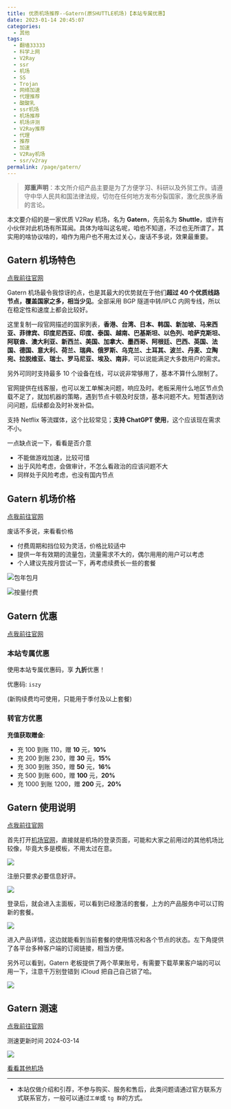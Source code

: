 ```yaml
---
title: 优质机场推荐--Gatern(原SHUTTLE机场)【本站专属优惠】
date: 2023-01-14 20:45:07
categories:
  - 其他
tags:
  - 翻墙33333
  - 科学上网
  - V2Ray
  - ssr
  - 机场
  - SS
  - Trojan
  - 网络加速
  - 代理推荐
  - 酸酸乳
  - ssr机场
  - 机场推荐
  - 机场评测
  - V2Ray推荐
  - 代理
  - 推荐
  - 加速
  - V2Ray机场
  - ssr/v2ray
permalink: /page/gatern/
---
```


> **郑重声明**：本文所介绍产品主要是为了方便学习、科研以及外贸工作。请遵守中华人民共和国法律法规，切勿在任何地方发布分裂国家，激化民族矛盾的言论。

本文要介绍的是一家优质 V2Ray 机场，名为 **Gatern**，先前名为 **Shuttle**，或许有小伙伴对此机场有所耳闻。具体为啥叫这名呢，咱也不知道，不过也无所谓了。其实用的啥协议啥的，咱作为用户也不用太过关心，废话不多说，效果最重要。

<!--more-->

## Gatern 机场特色

[点我前往官网](https://url.iszy.xyz/gatern)

Gatern 机场最令我惊讶的点，也是其最大的优势就在于他们**超过 40 个优质线路节点，覆盖国家之多，相当少见**。全部采用 BGP 隧道中转/IPLC 内网专线，所以在稳定性和速度上都会比较好。

这里复制一段官网描述的国家列表，**香港、台湾、日本、韩国、新加坡、马来西亚、菲律宾、印度尼西亚、印度、泰国、越南、巴基斯坦、以色列、哈萨克斯坦、阿联酋、澳大利亚、新西兰、美国、加拿大、墨西哥、阿根廷、巴西、英国、法国、德国、意大利、荷兰、瑞典、俄罗斯、乌克兰、土耳其、波兰、丹麦、立陶宛、拉脱维亚、瑞士、罗马尼亚、埃及、南非**，可以说能满足大多数用户的需求。

另外可同时支持最多 10 个设备在线，可以说非常够用了，基本不算什么限制了。

官网提供在线客服，也可以发工单解决问题，响应及时。老板采用什么地区节点负载不足了，就加机器的策略，遇到节点卡顿及时反馈，基本问题不大。短暂遇到访问问题，后续都会及时补发补偿。

支持 Netflix 等流媒体，这个比较常见；**支持 ChatGPT 使用**，这个应该现在需求不小。

一点缺点说一下，看看是否介意

- 不能做游戏加速，比较可惜
- 出于风险考虑，会做审计，不怎么看政治的应该问题不大
- 同样处于风险考虑，也没有国内节点

## Gatern 机场价格

[点我前往官网](https://url.iszy.xyz/gatern)

废话不多说，来看看价格

- 付费周期和挡位较为灵活，价格比较适中
- 提供一年有效期的流量包，流量需求不大的，偶尔用用的用户可以考虑
- 个人建议先按月尝试一下，再考虑续费长一些的套餐

![包年包月](https://img.iszy.xyz/1710421152555.png)

![按量付费](https://img.iszy.xyz/1710421248128.png)

## Gatern 优惠

[点我前往官网](https://url.iszy.xyz/gatern)

### 本站专属优惠

使用本站专属优惠码，享 **九折**优惠！

优惠码: `iszy`

(新购续费均可使用，只能用于季付及以上套餐)

### 转官方优惠

**充值获取赠金**:

- 充 100 到账 110，赠 **10** 元，**10%**
- 充 200 到账 230，赠 **30** 元，**15%**
- 充 300 到账 350，赠 **50** 元，**16%**
- 充 500 到账 600，赠 **100** 元，**20%**
- 充 1000 到账 1200，赠 **200** 元，**20%**

## Gatern 使用说明

[点我前往官网](https://url.iszy.xyz/gatern)

首先打开[机场官网](https://url.iszy.xyz/gatern)，直接就是机场的登录页面，可能和大家之前用过的其他机场比较像，毕竟大多是模板，不用太过在意。

![](https://img.iszy.xyz/1710421864226.png)

注册只要求必要信息好评。

![](https://img.iszy.xyz/1710422063075.png)

登录后，就会进入主面板，可以看到已经激活的套餐，上方的产品服务中可以订购新的套餐。

![](https://img.iszy.xyz/1710423409236.png)

进入产品详情，这边就能看到当前套餐的使用情况和各个节点的状态。左下角提供了各平台多种客户端的订阅链接，相当方便。

另外可以看到，Gatern 老板提供了两个苹果账号，有需要下载苹果客户端的可以用一下，注意千万别登错到 iCloud 把自己自己锁了哈。

![](https://img.iszy.xyz/1710423763400.png)

## Gatern 测速

[点我前往官网](https://url.iszy.xyz/gatern)

测速更新时间 2024-03-14

![](https://img.iszy.xyz/1710425626550.png)

[看看其他机场](/page/bgfw/)

---

- 本站仅做介绍和引荐，不参与购买、服务和售后，此类问题请通过官方联系方式联系官方，一般可以通过`工单`或 `tg 群`的方式。

